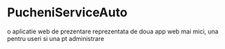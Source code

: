 # PucheniServiceAuto
o aplicatie web de prezentare reprezentata de doua app web mai mici, una pentru useri si una pt administrare
